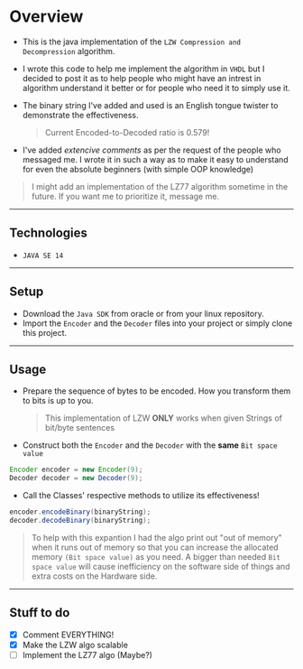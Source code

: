 # Overview

- This is the java implementation of the `LZW Compression and Decompression` algorithm.

- I wrote this code to help me implement the algorithm in `VHDL` but I decided to post it as to help people who might have an intrest in algorithm understand it better or for people who need it to simply use it.

- The binary string I've added and used is an English tongue twister to demonstrate the effectiveness.

  > Current Encoded-to-Decoded ratio is 0.579!

- I've added _extencive comments_ as per the request of the people who messaged me. I wrote it in such a way as to make it easy to understand for even the absolute beginners (with simple OOP knowledge)

> I might add an implementation of the LZ77 algorithm sometime in the future. If you want me to prioritize it, message me.

---

## Technologies

- `JAVA SE 14`

---

## Setup

- Download the `Java SDK` from oracle or from your linux repository.
- Import the `Encoder` and the `Decoder` files into your project or simply clone this project.

---

## Usage

- Prepare the sequence of bytes to be encoded. How you transform them to bits is up to you.

  > This implementation of LZW **ONLY** works when given Strings of bit/byte sentences

- Construct both the `Encoder` and the `Decoder` with the **same** `Bit space value`

```java
Encoder encoder = new Encoder(9);
Decoder decoder = new Decoder(9);
```

- Call the Classes' respective methods to utilize its effectiveness!

```java
encoder.encodeBinary(binaryString);
decoder.decodeBinary(binaryString);
```

> To help with this expantion I had the algo print out "out of memory" when it runs out of memory so that you can increase the allocated memory `(Bit space value)` as you need.
> A bigger than needed `Bit space value` will cause inefficiency on the software side of things and extra costs on the Hardware side.

---

## Stuff to do

- [x] Comment EVERYTHING!
- [x] Make the LZW algo scalable
- [ ] Implement the LZ77 algo (Maybe?)

